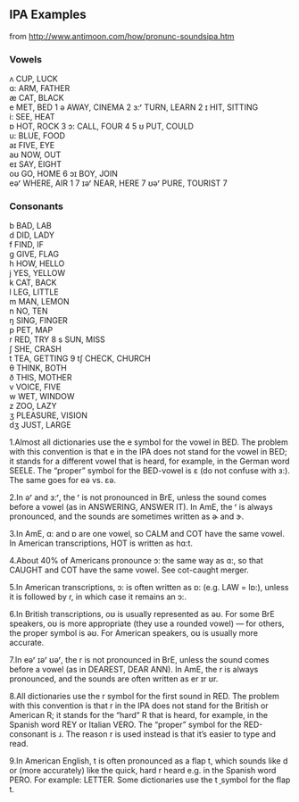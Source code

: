 ## IPA Examples

from http://www.antimoon.com/how/pronunc-soundsipa.htm

### Vowels
		 
ʌ	CUP, LUCK		 
ɑ:	ARM, FATHER	 	 
æ	CAT, BLACK		 
e	MET, BED		1
ə	AWAY, CINEMA		2
ɜ:ʳ	TURN, LEARN	 	2
ɪ	HIT, SITTING		 
i:	SEE, HEAT		 
ɒ	HOT, ROCK	 	3
ɔ:	CALL, FOUR	 	4 5
ʊ	PUT, COULD		 
u:	BLUE, FOOD		 
aɪ	FIVE, EYE		 
aʊ	NOW, OUT		 
eɪ	SAY, EIGHT		 
oʊ	GO, HOME		6
ɔɪ	BOY, JOIN		 
eəʳ	WHERE, AIR	 	1 7
ɪəʳ	NEAR, HERE	 	7
ʊəʳ	PURE, TOURIST	 	7

### Consonants
 
b	BAD, LAB		 
d	DID, LADY		 
f	FIND, IF		 
g	GIVE, FLAG		 
h	HOW, HELLO		 
j	YES, YELLOW		 
k	CAT, BACK		 
l	LEG, LITTLE		 
m	MAN, LEMON		 
n	NO, TEN		 
ŋ	SING, FINGER		 
p	PET, MAP		 
r	RED, TRY		8
s	SUN, MISS		 
ʃ	SHE, CRASH		 
t	TEA, GETTING		9
tʃ	CHECK, CHURCH		 
θ	THINK, BOTH		 
ð	THIS, MOTHER		 
v	VOICE, FIVE		 
w	WET, WINDOW		 
z	ZOO, LAZY		 
ʒ	PLEASURE, VISION		 
dʒ	JUST, LARGE

1.Almost all dictionaries use the e symbol for the vowel in BED. The problem with this convention is that e in the IPA does not stand for the vowel in BED; it stands for a different vowel that is heard, for example, in the German word SEELE. The “proper” symbol for the BED-vowel is ɛ (do not confuse with ɜ:). The same goes for eə vs. ɛə.

2.In əʳ and ɜ:ʳ, the ʳ is not pronounced in BrE, unless the sound comes before a vowel (as in ANSWERING, ANSWER IT). In AmE, the ʳ is always pronounced, and the sounds are sometimes written as ɚ and ɝ.

3.In AmE, ɑ: and ɒ are one vowel, so CALM and COT have the same vowel. In American transcriptions, HOT is written as hɑ:t.

4.About 40% of Americans pronounce ɔ: the same way as ɑ:, so that CAUGHT and COT have the same vowel. See cot-caught merger.

5.In American transcriptions, ɔ: is often written as ɒ: (e.g. LAW = lɒ:), unless it is followed by r, in which case it remains an ɔ:.

6.In British transcriptions, oʊ is usually represented as əʊ. For some BrE speakers, oʊ is more appropriate (they use a rounded vowel) — for others, the proper symbol is əʊ. For American speakers, oʊ is usually more accurate.

7.In eəʳ ɪəʳ ʊəʳ, the r is not pronounced in BrE, unless the sound comes before a vowel (as in DEAREST, DEAR ANN). In AmE, the r is always pronounced, and the sounds are often written as er ɪr ʊr.

8.All dictionaries use the r symbol for the first sound in RED. The problem with this convention is that r in the IPA does not stand for the British or American R; it stands for the “hard” R that is heard, for example, in the Spanish word REY or Italian VERO. The “proper” symbol for the RED-consonant is ɹ. The reason r is used instead is that it’s easier to type and read.

9.In American English, t is often pronounced as a flap t, which sounds like d or (more accurately) like the quick, hard r heard e.g. in the Spanish word PERO. For example: LETTER. Some dictionaries use the t ̬ symbol for the flap t. 
